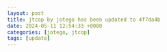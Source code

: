 ```yaml
---
layout: post
title: jtcop by jotego has been updated to 4f7da4b
date: 2024-05-11 12:54:33 +0000
categories: [jotego, jtcop]
tags: [update]
---
```


